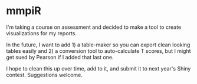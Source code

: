 # mmpiR

I'm taking a course on assessment and decided to make a tool to create visualizations for my reports.

In the future, I want to add 1) a table-maker so you can export clean looking tables easily and 2) a conversion tool to auto-calculate T scores, but I might get sued by Pearson if I added that last one.

I hope to clean this up over time, add to it, and submit it to next year's Shiny contest. Suggestions welcome.

